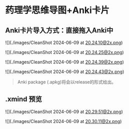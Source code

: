 # 药理学思维导图+Anki卡片

## Anki卡片导入方式：直接拖入Anki中

![](./images/CleanShot 2024-06-09 at 20.24.10@2x.png)

![](./images/CleanShot 2024-06-09 at 20.24.25@2x.png)

![](./images/CleanShot 2024-06-09 at 20.24.39@2x.png)

![](./images/CleanShot 2024-06-09 at 20.24.43@2x.png)

> Anki package (.apkg)将会以release的形式给出。

## .xmind 预览

![](./images/CleanShot 2024-06-09 at 20.29.51@2x.png)

![](./images/CleanShot 2024-06-09 at 20.30.11@2x.png)
